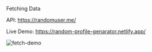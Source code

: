 Fetching Data

API: https://randomuser.me/

Live Demo: https://random-profile-genarator.netlify.app/

![fetch-demo](https://github.com/tanjimahmmed/random-user-generator/assets/44721685/71be6f1e-0a67-41dd-b5cb-f423ac4f647b)
